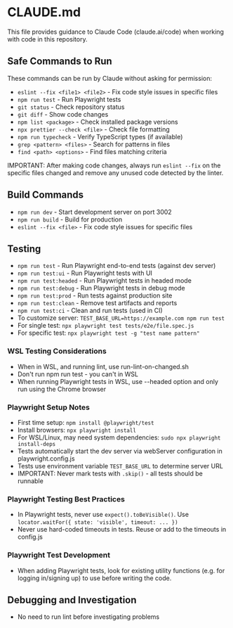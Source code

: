 # CLAUDE.md

This file provides guidance to Claude Code (claude.ai/code) when working with code in this repository.

## Safe Commands to Run
These commands can be run by Claude without asking for permission:
- `eslint --fix <file1> <file2>` - Fix code style issues in specific files
- `npm run test` - Run Playwright tests
- `git status` - Check repository status
- `git diff` - Show code changes
- `npm list <package>` - Check installed package versions
- `npx prettier --check <file>` - Check file formatting
- `npm run typecheck` - Verify TypeScript types (if available)
- `grep <pattern> <files>` - Search for patterns in files
- `find <path> <options>` - Find files matching criteria

IMPORTANT: After making code changes, always run `eslint --fix` on the specific files changed and remove any unused code detected by the linter.

## Build Commands
- `npm run dev` - Start development server on port 3002
- `npm run build` - Build for production
- `eslint --fix <file>` - Fix code style issues for specific files

## Testing
- `npm run test` - Run Playwright end-to-end tests (against dev server)
- `npm run test:ui` - Run Playwright tests with UI
- `npm run test:headed` - Run Playwright tests in headed mode
- `npm run test:debug` - Run Playwright tests in debug mode
- `npm run test:prod` - Run tests against production site
- `npm run test:clean` - Remove test artifacts and reports
- `npm run test:ci` - Clean and run tests (used in CI)
- To customize server: `TEST_BASE_URL=https://example.com npm run test`
- For single test: `npx playwright test tests/e2e/file.spec.js`
- For specific test: `npx playwright test -g "test name pattern"`

### WSL Testing Considerations
- When in WSL, and running lint, use run-lint-on-changed.sh
- Don't run npm run test - you can't in WSL
- When running Playwright tests in WSL, use --headed option and only run using the Chrome browser

### Playwright Setup Notes
- First time setup: `npm install @playwright/test`
- Install browsers: `npx playwright install`
- For WSL/Linux, may need system dependencies: `sudo npx playwright install-deps`
- Tests automatically start the dev server via webServer configuration in playwright.config.js
- Tests use environment variable `TEST_BASE_URL` to determine server URL
- IMPORTANT: Never mark tests with `.skip()` - all tests should be runnable

### Playwright Testing Best Practices
- In Playwright tests, never use `expect().toBeVisible()`. Use `locator.waitFor({ state: 'visible', timeout: ... })`
- Never use hard-coded timeouts in tests.  Reuse or add to the timeouts in config.js

### Playwright Test Development
- When adding Playwright tests, look for existing utility functions (e.g. for logging in/signing up) to use before writing the code.

## Debugging and Investigation
- No need to run lint before investigating problems